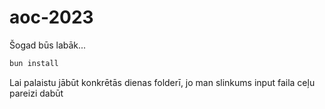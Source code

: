 # aoc-2023

Šogad būs labāk...

```bash
bun install
```

Lai palaistu jābūt konkrētās dienas folderī, jo man slinkums input faila ceļu pareizi dabūt
